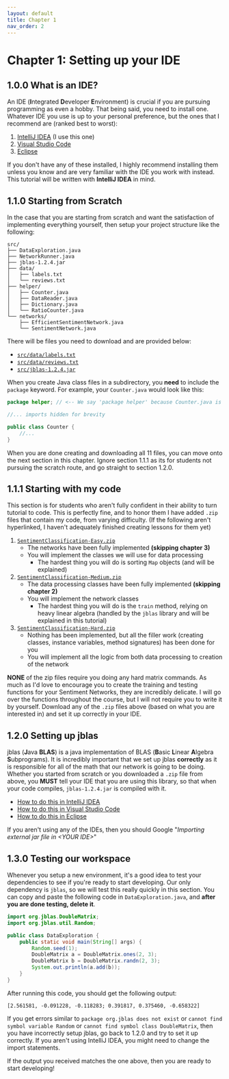 ```yaml
---
layout: default
title: Chapter 1
nav_order: 2
---
```


# Chapter 1: Setting up your IDE

## 1.0.0 What is an IDE?
An IDE (**I**ntegrated **D**eveloper **E**nvironment) is crucial if you are pursuing programming as even a hobby. That being said, you need to install one. Whatever IDE you use is up to your personal preference, but the ones that I recommend are (ranked best to worst):

 1. [IntelliJ IDEA](https://www.jetbrains.com/idea/) (I use this one)
 2. [Visual Studio Code](https://code.visualstudio.com/)
 3. [Eclipse](https://www.eclipse.org/downloads/packages/)

If you don't have any of these installed, I highly recommend installing them unless you know and are very familiar with the IDE you work with instead. This tutorial will be written with **IntelliJ IDEA** in mind.

## 1.1.0 Starting from Scratch
In the case that you are starting from scratch and want the satisfaction of implementing everything yourself, then setup your project structure like the following:
```
src/
├── DataExploration.java
├── NetworkRunner.java
├── jblas-1.2.4.jar
├── data/
│   ├── labels.txt
│   └── reviews.txt
├── helper/
│   ├── Counter.java
│   ├── DataReader.java
│   ├── Dictionary.java
│   └── RatioCounter.java
└── networks/
    ├── EfficientSentimentNetwork.java
    └── SentimentNetwork.java
```
There will be files you need to download and are provided below:

* [`src/data/labels.txt`](https://github.com/anishg24/JavaSentimentNetwork/releases/download/datav1/labels.txt)
* [`src/data/reviews.txt`](https://github.com/anishg24/JavaSentimentNetwork/releases/download/datav1/reviews.txt)
* [`src/jblas-1.2.4.jar`](https://github.com/anishg24/JavaSentimentNetwork/releases/download/scratch/jblas-1.2.4.jar)

When you create Java class files in a subdirectory, you **need** to include the `package` keyword. For example, your `Counter.java` would look like this:
```java
package helper; // <-- We say 'package helper' because Counter.java is in the "helper" folder.

//... imports hidden for brevity

public class Counter {
	//...
}
```

When you are done creating and downloading all 11 files, you can move onto the next section in this chapter. Ignore section 1.1.1 as its for students not pursuing the scratch route, and go straight to section 1.2.0.

## 1.1.1 Starting with my code
This section is for students who aren't fully confident in their ability to turn tutorial to code. This is perfectly fine, and to honor them I have added `.zip` files that contain my code, from varying difficulty. (If the following aren't hyperlinked, I haven't adequately finished creating lessons for them yet)

1. [`SentimentClassification-Easy.zip`](https://github.com/anishg24/JavaSentimentNetwork/releases/download/zips/SentimentClassifier-Easy.zip)
	* The networks have been fully implemented **(skipping chapter 3)**
	* You will implement the classes we will use for data processing
		* The hardest thing you will do is sorting `Map` objects (and will be explained)
2. [`SentimentClassification-Medium.zip`](https://github.com/anishg24/JavaSentimentNetwork/releases/download/zips/SentimentClassifier-Medium.zip)
	* The data processing classes have been fully implemented **(skipping chapter 2)**
	* You will implement the network classes
		* The hardest thing you will do is the `train` method, relying on heavy linear algebra (handled by the `jblas` library and will be explained in this tutorial)
3. [`SentimentClassification-Hard.zip`](https://github.com/anishg24/JavaSentimentNetwork/releases/download/zips/SentimentClassifier-Hard.zip)
	* Nothing has been implemented, but all the filler work (creating classes, instance variables, method signatures) has been done for you
	* You will implement all the logic from both data processing to creation of the network

**NONE** of the zip files require you doing any hard matrix commands. As much as I'd love to encourage you to create the training and testing functions for your Sentiment Networks, they are incredibly delicate. I will go over the functions throughout the course, but I will not require you to write it by yourself. Download any of the `.zip` files above (based on what you are interested in) and set it up correctly in your IDE.

## 1.2.0 Setting up jblas
jblas (**J**ava **BLAS**) is a java implementation of BLAS (**B**asic **L**inear **A**lgebra **S**ubprograms). It is incredibly important that we set up jblas **correctly** as it is responsible for all of the math that our network is going to be doing. Whether you started from scratch or you downloaded a `.zip` file from above, you **MUST** tell your IDE that you are using this library, so that when your code compiles, `jblas-1.2.4.jar` is compiled with it.

* [How to do this in IntelliJ IDEA](https://stackoverflow.com/a/1051705/13351776)
* [How to do this in Visual Studio Code](https://stackoverflow.com/a/54535301/13351776)
* [How to do this in Eclipse](https://www.edureka.co/community/4028/how-to-import-a-jar-file-in-eclipse)

If you aren't using any of the IDEs, then you should Google "*Importing external jar file in \<YOUR IDE\>*"

## 1.3.0 Testing our workspace
Whenever you setup a new environment, it's a good idea to test your dependencies to see if you're ready to start developing. Our only dependency is `jblas`, so we will test this really quickly in this section. You can copy and paste the following code in `DataExploration.java`, and **after you are done testing, delete it**.
```java
import org.jblas.DoubleMatrix;
import org.jblas.util.Random;

public class DataExploration {
	public static void main(String[] args) {
		Random.seed(1);
		DoubleMatrix a = DoubleMatrix.ones(2, 3);
		DoubleMatrix b = DoubleMatrix.randn(2, 3);
		System.out.println(a.add(b));
	}
}
```
After running this code, you should get the following output:
```
[2.561581, -0.091228, -0.118283; 0.391817, 0.375460, -0.658322]
```
If you get errors similar to `package org.jblas does not exist` or `cannot find symbol variable Random` or `cannot find symbol class DoubleMatrix`, then you have incorrectly setup jblas, go back to 1.2.0 and try to set it up correctly. If you aren't using IntelliJ IDEA, you might need to change the import statements.

If the output you received matches the one above, then you are ready to start developing!
